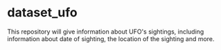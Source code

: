 # dataset_ufo
This repository will give information about UFO's sightings, including information about date of sighting, the location of the sighting and more. 
